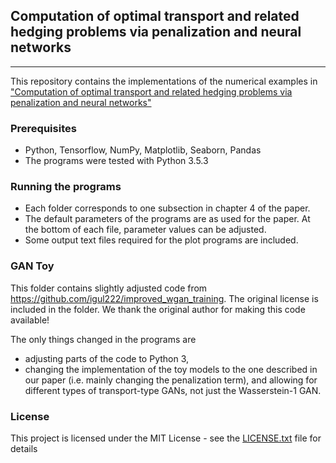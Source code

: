 ## Computation of optimal transport and related hedging problems via penalization and neural networks
____________________________

This repository contains the implementations of the numerical examples in ["Computation of optimal transport and related hedging problems via penalization and neural networks"](https://arxiv.org/abs/1802.08539)

### Prerequisites

- Python, Tensorflow, NumPy, Matplotlib, Seaborn, Pandas
- The programs were tested with Python 3.5.3

### Running the programs

- Each folder corresponds to one subsection in chapter 4 of the paper.
- The default parameters of the programs are as used for the paper. At the bottom of each file, parameter values can be adjusted.
- Some output text files required for the plot programs are included. 

### GAN Toy
This folder contains slightly adjusted code from https://github.com/igul222/improved_wgan_training.
The original license is included in the folder. We thank the original author for making this code available!

The only things changed in the programs are
- adjusting parts of the code to Python 3,
- changing the implementation of the toy models to the one described in our paper (i.e. mainly changing the penalization term), and allowing for different types of transport-type GANs, not just the Wasserstein-1 GAN.

### License

This project is licensed under the MIT License - see the [LICENSE.txt](LICENSE.txt) file for details
